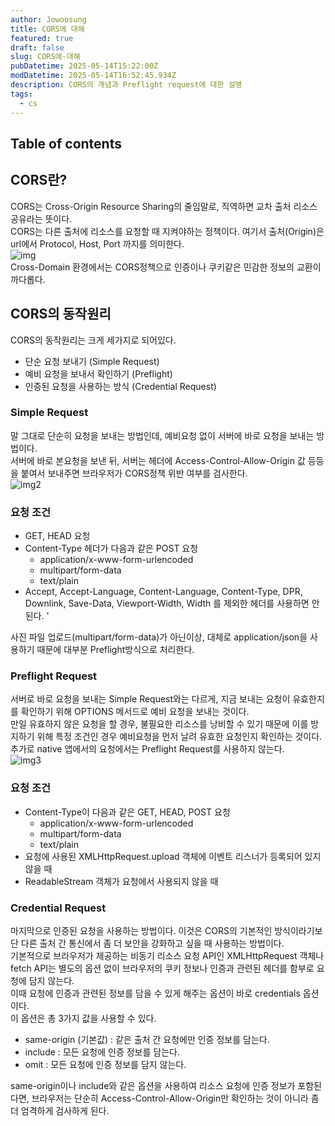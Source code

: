 ```yaml
---
author: Jowoosung
title: CORS에 대해
featured: true
draft: false
slug: CORS에-대해
pubDatetime: 2025-05-14T15:22:00Z
modDatetime: 2025-05-14T16:52:45.934Z
description: CORS의 개념과 Preflight request에 대한 설명
tags: 
  - cs
---  
```


## Table of contents

## CORS란?  
CORS는 Cross-Origin Resource Sharing의 줄임말로, 직역하면 교차 출처 리소스 공유라는 뜻이다.  
CORS는 다른 출처에 리소스를 요청할 때 지켜야하는 정책이다. 여기서 출처(Origin)은 url에서 Protocol, Host, Port 까지를 의미한다.  
![img](https://velog.velcdn.com/images/wjdwl002/post/0955e8bf-45d5-4e82-8a97-d4084a173a5d/image.png)  
Cross-Domain 환경에서는 CORS정책으로 인증이나 쿠키같은 민감한 정보의 교환이 까다롭다.  

## CORS의 동작원리  
CORS의 동작원리는 크게 세가지로 되어있다.  
- 단순 요청 보내기 (Simple Request) 
- 예비 요청을 보내서 확인하기 (Preflight)  
- 인증된 요청을 사용하는 방식 (Credential Request)  

### Simple Request  
말 그대로 단순히 요청을 보내는 방법인데, 예비요청 없이 서버에 바로 요청을 보내는 방법이다.  
서버에 바로 본요청을 보낸 뒤, 서버는 헤더에 Access-Control-Allow-Origin 값 등등을 붙여서 보내주면 브라우저가 CORS정책 위반 여부를 검사한다.  
![img2](https://velog.velcdn.com/images/wjdwl002/post/08b13b66-f574-43c3-b512-d6f81b9ac039/image.png)  
### 요청 조건  
- GET, HEAD 요청  
- Content-Type 헤더가 다음과 같은 POST 요청  
  - application/x-www-form-urlencoded
  - multipart/form-data
  - text/plain
- Accept, Accept-Language, Content-Language, Content-Type, DPR, Downlink, Save-Data, Viewport-Width, Width 를 제외한 헤더를 사용하면 안된다.  '

사진 파일 업로드(multipart/form-data)가 아닌이상, 대체로 application/json을 사용하기 때문에 대부분 Preflight방식으로 처리한다.  

### Preflight Request  
서버로 바로 요청을 보내는 Simple Request와는 다르게, 지금 보내는 요청이 유효한지를 확인하기 위해 OPTIONS 메서드로 예비 요청을 보내는 것이다.  
만일 유효하지 않은 요청을 할 경우, 불필요한 리소스를 낭비할 수 있기 때문에 이를 방지하기 위해 특정 조건인 경우 예비요청을 먼저 날려 유효한 요청인지 확인하는 것이다.  
추가로 native 앱에서의 요청에서는 Preflight Request를 사용하지 않는다.  
![img3](https://velog.velcdn.com/images/wjdwl002/post/513e46a0-5ce9-497a-b6fd-65efb64f76b5/image.png)  

### 요청 조건  
- Content-Type이 다음과 같은 GET, HEAD, POST 요청
  - application/x-www-form-urlencoded 
  - multipart/form-data
  - text/plain
- 요청에 사용된 XMLHttpRequest.upload 객체에 이벤트 리스너가 등록되어 있지 않을 때
- ReadableStream 객체가 요청에서 사용되지 않을 때  

### Credential Request  
마지막으로 인증된 요청을 사용하는 방법이다. 이것은 CORS의 기본적인 방식이라기보단 다른 출처 간 통신에서 좀 더 보안을 강화하고 싶을 때 사용하는 방법이다.  
기본적으로 브라우저가 제공하는 비동기 리소스 요청 API인 XMLHttpRequest 객체나 fetch API는 별도의 옵션 없이 브라우저의 쿠키 정보나 인증과 관련된 헤더를 함부로 요청에 담지 않는다.  
이때 요청에 인증과 관련된 정보를 담을 수 있게 해주는 옵션이 바로 credentials 옵션이다.  
이 옵션은 총 3가지 값을 사용할 수 있다.  
- same-origin (기본값) : 같은 출처 간 요청에만 인증 정보를 담는다.
- include : 모든 요청에 인증 정보를 담는다.
- omit : 모든 요청에 인증 정보를 담지 않는다.  

same-origin이나 include와 같은 옵션을 사용하여 리소스 요청에 인증 정보가 포함된다면, 브라우저는 단순히 Access-Control-Allow-Origin만 확인하는 것이 아니라 좀더 엄격하게 검사하게 된다.  
